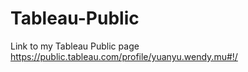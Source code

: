 # Tableau-Public
Link to my Tableau Public page
https://public.tableau.com/profile/yuanyu.wendy.mu#!/
